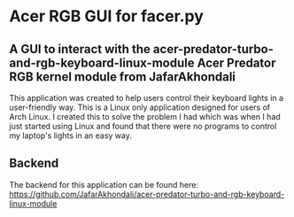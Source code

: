 # Acer RGB GUI for facer.py
## A GUI to interact with the acer-predator-turbo-and-rgb-keyboard-linux-module Acer Predator RGB kernel module from JafarAkhondali

This application was created to help users control their keyboard lights in a user-friendly way. This is a Linux only application designed for users of Arch Linux. I created this to solve the problem I had which was when I had just started using Linux and found that there were no programs to control my laptop's lights in an easy way.

## Backend
The backend for this application can be found here: https://github.com/JafarAkhondali/acer-predator-turbo-and-rgb-keyboard-linux-module
